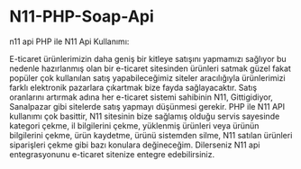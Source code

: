 # N11-PHP-Soap-Api
n11 api
PHP ile N11 Api Kullanımı:

E-ticaret ürünlerimizin daha geniş bir kitleye satışını yapmamızı sağlıyor bu nedenle hazırlanmış olan bir e-ticaret sitesinden ürünleri satmak güzel fakat popüler çok kullanılan satış yapabileceğimiz siteler aracılığıyla ürünlerimizi farklı elektronik pazarlara çıkartmak bize fayda sağlayacaktır. Satış oranlarını artırmak adına her e-ticaret sistemi sahibinin N11, Gittigidiyor, Sanalpazar gibi sitelerde satış yapmayı düşünmesi gerekir. PHP ile N11 API kullanımı çok basittir, N11 sitesinin bize sağlamış olduğu servis sayesinde kategori çekme, il bilgilerini çekme, yüklenmiş ürünleri veya ürünün bilgilerini çekme, ürün kaydetme, ürünü sistemden silme, N11 satılan ürünleri siparişleri çekme gibi bazı konulara değineceğim. Dilerseniz N11 api entegrasyonunu e-ticaret sitenize entegre edebilirsiniz.
